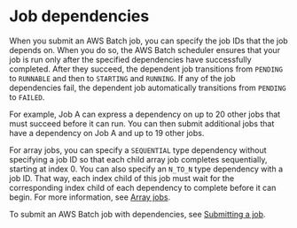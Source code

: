 # Job dependencies<a name="job_dependencies"></a>

When you submit an AWS Batch job, you can specify the job IDs that the job depends on\. When you do so, the AWS Batch scheduler ensures that your job is run only after the specified dependencies have successfully completed\. After they succeed, the dependent job transitions from `PENDING` to `RUNNABLE` and then to `STARTING` and `RUNNING`\. If any of the job dependencies fail, the dependent job automatically transitions from `PENDING` to `FAILED`\.

For example, Job A can express a dependency on up to 20 other jobs that must succeed before it can run\. You can then submit additional jobs that have a dependency on Job A and up to 19 other jobs\.

For array jobs, you can specify a `SEQUENTIAL` type dependency without specifying a job ID so that each child array job completes sequentially, starting at index 0\. You can also specify an `N_TO_N` type dependency with a job ID\. That way, each index child of this job must wait for the corresponding index child of each dependency to complete before it can begin\. For more information, see [Array jobs](array_jobs.md)\.

To submit an AWS Batch job with dependencies, see [Submitting a job](submit_job.md)\.